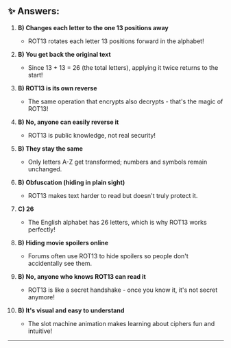 
## ✨ Answers:

1. **B) Changes each letter to the one 13 positions away**
   - ROT13 rotates each letter 13 positions forward in the alphabet!

2. **B) You get back the original text**
   - Since 13 + 13 = 26 (the total letters), applying it twice returns to the start!

3. **B) ROT13 is its own reverse**
   - The same operation that encrypts also decrypts - that's the magic of ROT13!

4. **B) No, anyone can easily reverse it**
   - ROT13 is public knowledge, not real security!

5. **B) They stay the same**
   - Only letters A-Z get transformed; numbers and symbols remain unchanged.

6. **B) Obfuscation (hiding in plain sight)**
   - ROT13 makes text harder to read but doesn't truly protect it.

7. **C) 26**
   - The English alphabet has 26 letters, which is why ROT13 works perfectly!

8. **B) Hiding movie spoilers online**
   - Forums often use ROT13 to hide spoilers so people don't accidentally see them.

9. **B) No, anyone who knows ROT13 can read it**
   - ROT13 is like a secret handshake - once you know it, it's not secret anymore!

10. **B) It's visual and easy to understand**
    - The slot machine animation makes learning about ciphers fun and intuitive!

---
